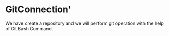 # GitConnection'
We have create a repository and we will perform git operation with the help of Git Bash Command.
